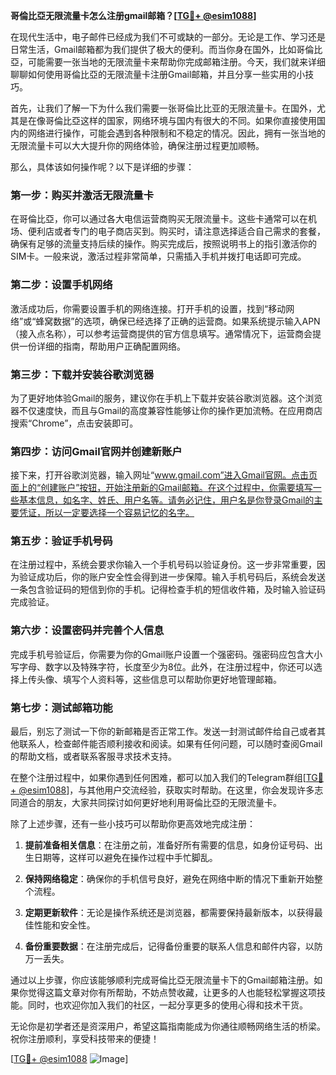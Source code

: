 **哥倫比亞无限流量卡怎么注册gmail邮箱？[[TG💪+ @esim1088](https://t.me/s/esim1088)]**

在现代生活中，电子邮件已经成为我们不可或缺的一部分。无论是工作、学习还是日常生活，Gmail邮箱都为我们提供了极大的便利。而当你身在国外，比如哥倫比亞，可能需要一张当地的无限流量卡来帮助你完成邮箱注册。今天，我们就来详细聊聊如何使用哥倫比亞的无限流量卡注册Gmail邮箱，并且分享一些实用的小技巧。

首先，让我们了解一下为什么我们需要一张哥倫比比亚的无限流量卡。在国外，尤其是在像哥倫比亞这样的国家，网络环境与国内有很大的不同。如果你直接使用国内的网络进行操作，可能会遇到各种限制和不稳定的情况。因此，拥有一张当地的无限流量卡可以大大提升你的网络体验，确保注册过程更加顺畅。

那么，具体该如何操作呢？以下是详细的步骤：

### 第一步：购买并激活无限流量卡

在哥倫比亞，你可以通过各大电信运营商购买无限流量卡。这些卡通常可以在机场、便利店或者专门的电子商店买到。购买时，请注意选择适合自己需求的套餐，确保有足够的流量支持后续的操作。购买完成后，按照说明书上的指引激活你的SIM卡。一般来说，激活过程非常简单，只需插入手机并拨打电话即可完成。

### 第二步：设置手机网络

激活成功后，你需要设置手机的网络连接。打开手机的设置，找到“移动网络”或“蜂窝数据”的选项，确保已经选择了正确的运营商。如果系统提示输入APN（接入点名称），可以参考运营商提供的官方信息填写。通常情况下，运营商会提供一份详细的指南，帮助用户正确配置网络。

### 第三步：下载并安装谷歌浏览器

为了更好地体验Gmail的服务，建议你在手机上下载并安装谷歌浏览器。这个浏览器不仅速度快，而且与Gmail的高度兼容性能够让你的操作更加流畅。在应用商店搜索“Chrome”，点击安装即可。

### 第四步：访问Gmail官网并创建新账户

接下来，打开谷歌浏览器，输入网址“www.gmail.com”进入Gmail官网。点击页面上的“创建账户”按钮，开始注册新的Gmail邮箱。在这个过程中，你需要填写一些基本信息，如名字、姓氏、用户名等。请务必记住，用户名是你登录Gmail的主要凭证，所以一定要选择一个容易记忆的名字。

### 第五步：验证手机号码

在注册过程中，系统会要求你输入一个手机号码以验证身份。这一步非常重要，因为验证成功后，你的账户安全性会得到进一步保障。输入手机号码后，系统会发送一条包含验证码的短信到你的手机。记得检查手机的短信收件箱，及时输入验证码完成验证。

### 第六步：设置密码并完善个人信息

完成手机号验证后，你需要为你的Gmail账户设置一个强密码。强密码应包含大小写字母、数字以及特殊字符，长度至少为8位。此外，在注册过程中，你还可以选择上传头像、填写个人资料等，这些信息可以帮助你更好地管理邮箱。

### 第七步：测试邮箱功能

最后，别忘了测试一下你的新邮箱是否正常工作。发送一封测试邮件给自己或者其他联系人，检查邮件能否顺利接收和阅读。如果有任何问题，可以随时查阅Gmail的帮助文档，或者联系客服寻求技术支持。

在整个注册过程中，如果你遇到任何困难，都可以加入我们的Telegram群组[[TG💪+ @esim1088](https://t.me/s/esim1088)]，与其他用户交流经验，获取实时帮助。在这里，你会发现许多志同道合的朋友，大家共同探讨如何更好地利用哥倫比亞的无限流量卡。

除了上述步骤，还有一些小技巧可以帮助你更高效地完成注册：

1. **提前准备相关信息**：在注册之前，准备好所有需要的信息，如身份证号码、出生日期等，这样可以避免在操作过程中手忙脚乱。
   
2. **保持网络稳定**：确保你的手机信号良好，避免在网络中断的情况下重新开始整个流程。

3. **定期更新软件**：无论是操作系统还是浏览器，都需要保持最新版本，以获得最佳性能和安全性。

4. **备份重要数据**：在注册完成后，记得备份重要的联系人信息和邮件内容，以防万一丢失。

通过以上步骤，你应该能够顺利完成哥倫比亞无限流量卡下的Gmail邮箱注册。如果你觉得这篇文章对你有所帮助，不妨点赞收藏，让更多的人也能轻松掌握这项技能。同时，也欢迎你加入我们的社区，一起分享更多的使用心得和技术干货。

无论你是初学者还是资深用户，希望这篇指南能成为你通往顺畅网络生活的桥梁。祝你注册顺利，享受科技带来的便捷！

[[TG💪+ @esim1088](https://t.me/s/esim1088) ![Image](https://i.postimg.cc/4NQfJmqS/Snipaste-2025-05-13-00-14-12.png)]